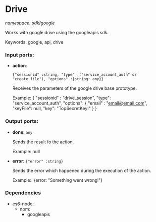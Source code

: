 # Drive

_namespace: sdk/google_

Works with google drive using the googleapis sdk.

Keywords: google, api, drive

### Input ports:

* __action__: 
    ```
    {"sessionid" :string, "type" :("service_account_auth" or "create_file"), "options" :{string: any}}
    ```

    Receives the parameters of the google drive base prototype.
    
    Example: 
    {
      "sessionid" : "drive_session",
      "type": "service_account_auth",
      "options": {
         "email" : "email@email.com",
        "keyFile":  null,
         "key": "TopSecretKey!" 
      }
    }

### Output ports:

* __done__: ` any `

    Sends the result fo the action.
    
    Example:
    null


* __error__: ` {"error" :string} `

    Sends the error which happened during the execution of the action.
    
    Example:.
    {error: "Something went wrong!"}

### Dependencies

* es6-node:
    * npm:
        * googleapis


